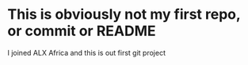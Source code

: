 # This is obviously not my first repo, or commit or README

I joined ALX Africa and this is out first git project
